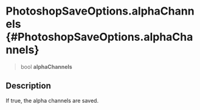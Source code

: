 PhotoshopSaveOptions.alphaChannels {#PhotoshopSaveOptions.alphaChannels}
==================================

> bool **alphaChannels**

Description
-----------

If true, the alpha channels are saved.
